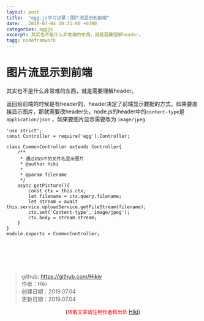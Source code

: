 ```yaml
---
layout: post
title:  "egg.js学习记录：图片流显示到前端"
date:   2019-07-04 10:21:00 +0200
categories: eggjs
excerpt: 其实也不是什么非常难的东西，就是需要理解header。
tagg: nodeframwork
---
```


# 图片流显示到前端

其实也不是什么非常难的东西，就是需要理解header。

返回给前端的时候是有header的，header决定了前端显示数据的方式。如果要直接显示图片，那就需要改header头。node.js的header中的`content-type`是 `application/json` ，如果要图片显示需要改为 `image/jpeg`


```
'use strict';
const Controller = require('egg').Controller;

class CommonController extends Controller{
    /**
     * 通过OSS中的文件名显示图片
     * @author Hiki
     * 
     * @param filename 
     */
    async getPicture(){
        const ctx = this.ctx;
        let filename = ctx.query.filename;
        let stream = await this.service.uploadService.getFileStream(filename);
        ctx.set('Content-type','image/jpeg');
        ctx.body = stream.stream;
    }
}
module.exports = CommonController;
```

<br /><br /><br /><br />
> github: https://github.com/Hikiy  
> 作者：Hiki  
> 创建日期：2019.07.04  
> 更新日期：2019.07.04

<center>(<font color=red size=2>转载文章请注明作者和出处 </font><a href="https://github.com/Hikiy">Hiki)</a></center>  